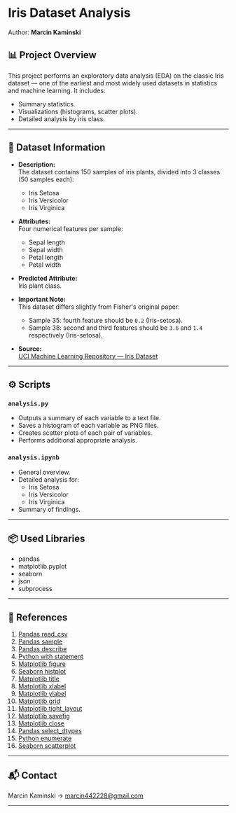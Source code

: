 # Iris Dataset Analysis

Author: **Marcin Kaminski**

## 📊 Project Overview

This project performs an exploratory data analysis (EDA) on the classic Iris dataset — one of the earliest and most widely used datasets in statistics and machine learning. It includes:

- Summary statistics.
- Visualizations (histograms, scatter plots).
- Detailed analysis by iris class.

---

## 📁 Dataset Information

- **Description:**  
  The dataset contains 150 samples of iris plants, divided into 3 classes (50 samples each):
  - Iris Setosa
  - Iris Versicolor
  - Iris Virginica

- **Attributes:**  
  Four numerical features per sample:
  - Sepal length
  - Sepal width
  - Petal length
  - Petal width

- **Predicted Attribute:**  
  Iris plant class.

- **Important Note:**  
  This dataset differs slightly from Fisher's original paper:
  - Sample 35: fourth feature should be `0.2` (Iris-setosa).
  - Sample 38: second and third features should be `3.6` and `1.4` respectively (Iris-setosa).

- **Source:**  
  [UCI Machine Learning Repository — Iris Dataset](https://archive.ics.uci.edu/dataset/53/iris)

---

## ⚙️ Scripts

### `analysis.py`

- Outputs a summary of each variable to a text file.
- Saves a histogram of each variable as PNG files.
- Creates scatter plots of each pair of variables.
- Performs additional appropriate analysis.

### `analysis.ipynb`

- General overview.
- Detailed analysis for:
  - Iris Setosa
  - Iris Versicolor
  - Iris Virginica
- Summary of findings.

---

## 📦 Used Libraries

- pandas  
- matplotlib.pyplot  
- seaborn  
- json  
- subprocess  

---

## 🔗 References

1. [Pandas read_csv](https://datascienceparichay.com/article/read-csv-files-using-pandas-with-examples/)  
2. [Pandas sample](https://www.w3schools.com/python/pandas/ref_df_sample.asp)  
3. [Pandas describe](https://pandas.pydata.org/pandas-docs/stable/reference/api/pandas.DataFrame.describe.html)  
4. [Python with statement](https://www.geeksforgeeks.org/how-to-open-a-file-using-the-with-statement/)  
5. [Matplotlib figure](https://matplotlib.org/stable/api/_as_gen/matplotlib.pyplot.figure.html)  
6. [Seaborn histplot](https://seaborn.pydata.org/generated/seaborn.histplot.html)  
7. [Matplotlib title](https://matplotlib.org/stable/api/_as_gen/matplotlib.pyplot.title.html)  
8. [Matplotlib xlabel](https://matplotlib.org/stable/api/_as_gen/matplotlib.pyplot.xlabel.html)  
9. [Matplotlib ylabel](https://matplotlib.org/stable/api/_as_gen/matplotlib.pyplot.ylabel.html)  
10. [Matplotlib grid](https://matplotlib.org/stable/api/_as_gen/matplotlib.pyplot.grid.html)  
11. [Matplotlib tight_layout](https://matplotlib.org/stable/api/_as_gen/matplotlib.pyplot.tight_layout.html)  
12. [Matplotlib savefig](https://matplotlib.org/stable/api/_as_gen/matplotlib.pyplot.savefig.html)  
13. [Matplotlib close](https://matplotlib.org/stable/api/_as_gen/matplotlib.pyplot.close.html)  
14. [Pandas select_dtypes](https://pandas.pydata.org/pandas-docs/stable/reference/api/pandas.DataFrame.select_dtypes.html)  
15. [Python enumerate](https://docs.python.org/3.12/library/functions.html#enumerate)  
16. [Seaborn scatterplot](https://seaborn.pydata.org/generated/seaborn.scatterplot.html)  

---

## 📬 Contact

Marcin Kaminski → [marcin442228@gmail.com](mailto:marcin442228@gmail.com)

---




